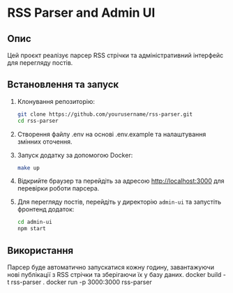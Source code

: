 # RSS Parser and Admin UI

## Опис

Цей проєкт реалізує парсер RSS стрічки та адміністративний інтерфейс для перегляду постів.

## Встановлення та запуск

1. Клонування репозиторію:
    ```bash
    git clone https://github.com/yourusername/rss-parser.git
    cd rss-parser
    ```

2. Створення файлу .env на основі .env.example та налаштування змінних оточення.

3. Запуск додатку за допомогою Docker:
    ```bash
    make up
    ```

4. Відкрийте браузер та перейдіть за адресою [http://localhost:3000](http://localhost:3000) для перевірки роботи парсера.

5. Для перегляду постів, перейдіть у директорію `admin-ui` та запустіть фронтенд додаток:
    ```bash
    cd admin-ui
    npm start
    ```

## Використання

Парсер буде автоматично запускатися кожну годину, завантажуючи нові публікації з RSS стрічки та зберігаючи їх у базу даних.
docker build -t rss-parser .
docker run -p 3000:3000 rss-parser